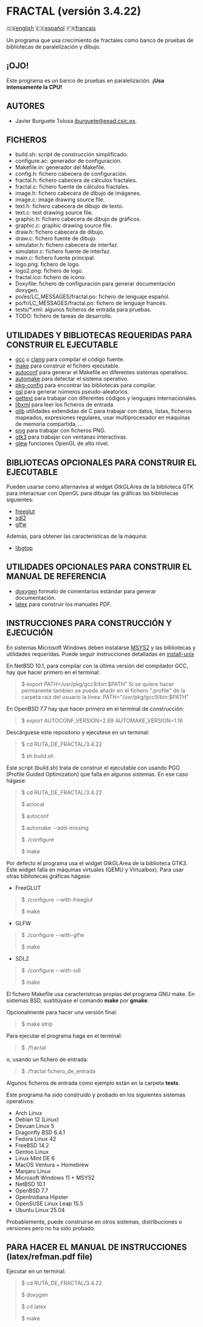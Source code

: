 FRACTAL (versión 3.4.22)
=======================

:gb:[english](README.md) :es:[español](README.es.md)
:fr:[français](README.fr.md)

Un programa que usa crecimiento de fractales como banco de pruebas de
bibliotecas de paralelización y dibujo.

¡OJO!
-------

Este programa es un banco de pruebas en paralelización. **¡Usa intensamente la
CPU!**

AUTORES
-------

* Javier Burguete Tolosa
  [jburguete@eead.csic.es](mailto:jburguete@eead.csic.es).

FICHEROS
--------

* build.sh: script de construcción simplificado.
* configure.ac: generador de configuración.
* Makefile.in: generador del Makefile.
* config.h: fichero cabecera de configuración.
* fractal.h: fichero cabecera de cálculos fractales.
* fractal.c: fichero fuente de cálculos fractales.
* image.h: fichero cabecera de dibujo de imágenes.
* image.c: image drawing source file.
* text.h: fichero cabecera de dibujo de texto.
* text.c: text drawing source file.
* graphic.h: fichero cabecera de dibujo de gráficos.
* graphic.c: graphic drawing source file.
* draw.h: fichero cabecera de dibujo.
* draw.c: fichero fuente de dibujo.
* simulator.h: fichero cabecera de interfaz.
* simulator.c: fichero fuente de interfaz.
* main.c: fichero fuente principal.
* logo.png: fichero de logo.
* logo2.png: fichero de logo.
* fractal.ico: fichero de icono.
* Doxyfile: fichero de configuración para generar documentación doxygen.
* po/es/LC\_MESSAGES/fractal.po: fichero de lenguaje español.
* po/fr/LC\_MESSAGES/fractal.po: fichero de lenguaje francés.
* tests/\*.xml: algunos ficheros de entrada para pruebas.
* TODO: fichero de tareas de desarrollo.

UTILIDADES Y BIBLIOTECAS REQUERIDAS PARA CONSTRUIR EL EJECUTABLE
----------------------------------------------------------------

* [gcc](https://gcc.gnu.org) o [clang](http://clang.llvm.org) para compilar el
  código fuente.
* [make](http://www.gnu.org/software/make) para construir el fichero ejecutable.
* [autoconf](http://www.gnu.org/software/autoconf) para generar el Makefile en
  diferentes sistemas operativos.
* [automake](http://www.gnu.org/software/automake) para detectar el sistema
  operativo.
* [pkg-config](http://www.freedesktop.org/wiki/Software/pkg-config) para
  encontrar las bibliotecas para compilar.
* [gsl](http://www.gnu.org/software/gsl) para generar números pseudo-aleatorios.
* [gettext](http://www.gnu.org/software/gettext) para trabajar con diferentes
  códigos y lenguajes internacionales.
* [libxml](http://xmlsoft.org) para leer los ficheros de entrada
* [glib](https://developer.gnome.org/glib) utilidades extendidas de C para
  trabajar con datos, listas, ficheros mapeados, expresiones regulares, usar
  multiprocesador en máquinas de memoria compartida, ...
* [png](http://libpng.sourceforge.net) para trabajar con ficheros PNG.
* [gtk3](http://www.gtk.org) para trabajar con ventanas interactivas.
* [glew](http://glew.sourceforge.net) funciones OpenGL de alto nivel.

BIBLIOTECAS OPCIONALES PARA CONSTRUIR EL EJECUTABLE
---------------------------------------------------

Pueden usarse como alternaviva al widget GtkGLArea de la biblioteca GTK para
interactuar con OpenGL para dibujar las gráficas las bibliotecas siguientes:
* [freeglut](http://freeglut.sourceforge.net)
* [sdl2](https://www.libsdl.org)
* [glfw](http://www.glfw.org)

Además, para obtener las características de la máquina:
* [libgtop](https://github.com/GNOME/libgtop)

UTILIDADES OPCIONALES PARA CONSTRUIR EL MANUAL DE REFERENCIA
------------------------------------------------------------

* [doxygen](http://www.stack.nl/~dimitri/doxygen) formato de comentarios
  estándar para generar documentación.
* [latex](https://www.latex-project.org/) para construir los manuales PDF.

INSTRUCCIONES PARA CONSTRUCCIÓN Y EJECUCIÓN
-------------------------------------------

En sistemas Microsoft Windows deben instalarse
[MSYS2](http://sourceforge.net/projects/msys2) y las bibliotecas y utilidades
requeridas. Puede seguir instrucciones detalladas en
[install-unix](https://github.com/jburguete/install-unix/blob/master/tutorial.pdf)

En NetBSD 10.1, para compilar con la última versión del compilador GCC, hay que
hacer primero en el terminal:
> $ export PATH=/usr/pkg/gcc9/bin:$PATH"
Si se quiere hacer permanente tambien se puede añadir en el fichero ".profile"
de la carpeta raíz del usuario la línea:
> PATH="/usr/pkg/gcc9/bin:$PATH"

En OpenBSD 7.7 hay que hacer primero en el terminal de construcción:
> $ export AUTOCONF\_VERSION=2.69 AUTOMAKE\_VERSION=1.16

Descárguese este repositorio y ejecútese en un terminal:
> $ cd RUTA\_DE\_FRACTAL/3.4.22
>
> $ sh build.sh

Este script (build.sh) trata de construir el ejecutable con usando PGO (Profile
Guided Optimization) que falla en algunos sistemas. En ese caso hágase:
> $ cd RUTA\_DE\_FRACTAL/3.4.22
>
> $ aclocal
>
> $ autoconf
>
> $ automake --add-missing
>
> $ ./configure
>
> $ make

Por defecto el programa usa el widget GtkGLArea de la biblioteca GTK3. Éste
widget falla en máquinas virtuales (QEMU y Virtualbox). Para usar otras
bibliotecas gráficas hágase:
* FreeGLUT
> $ ./configure --with-freeglut
>
> $ make
* GLFW
> $ ./configure --with-glfw
>
> $ make
* SDL2
> $ ./configure --with-sdl
>
> $ make

El fichero Makefile usa características propias del programa GNU make. En
sistemas BSD, sustitúyase el comando **make** por **gmake**.

Opcionalmente para hacer una versión final:
> $ make strip

Para ejecutar el programa haga en el terminal:
> $ ./fractal

o, usando un fichero de entrada:
> $ ./fractal fichero\_de\_entrada

Algunos ficheros de entrada como ejemplo están en la carpeta **tests**.

Este programa ha sido construido y probado en los siguientes sistemas
operativos:
* Arch Linux
* Debian 12 (Linux)
* Devuan Linux 5
* Dragonfly BSD 6.4.1
* Fedora Linux 42
* FreeBSD 14.2
* Gentoo Linux
* Linux Mint DE 6
* MacOS Ventura + Homebrew
* Manjaro Linux
* Microsoft Windows 11 + MSYS2
* NetBSD 10.1
* OpenBSD 7.7
* OpenInidiana Hipster
* OpenSUSE Linux Leap 15.5
* Ubuntu Linux 25.04 

Probablemente, puede construirse en otros sistemas, distribuciones o versiones
pero no ha sido probado.

PARA HACER EL MANUAL DE INSTRUCCIONES (latex/refman.pdf file)
-------------------------------------------------------------

Ejecutar en un terminal:
> $ cd RUTA\_DE\_FRACTAL/3.4.22
>
> $ doxygen
>
> $ cd latex
>
> $ make
